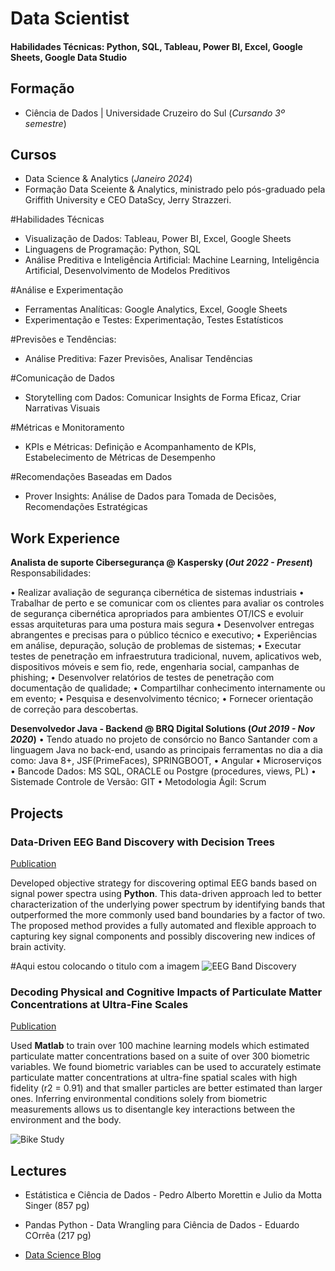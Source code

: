 # Data Scientist

#### Habilidades Técnicas: Python, SQL, Tableau, Power BI, Excel, Google Sheets, Google Data Studio

## Formação
- Ciência de Dados | Universidade Cruzeiro do Sul (_Cursando 3º semestre_)								       		

## Cursos
 - Data Science & Analytics (_Janeiro 2024_)
 - Formação Data Sceiente & Analytics, ministrado pelo pós-graduado pela Griffith University e CEO DataScy, Jerry Strazzeri.


#Habilidades Técnicas 
- Visualização de Dados: Tableau, Power BI, Excel, Google Sheets
- Linguagens de Programação: Python, SQL
- Análise Preditiva e Inteligência Artificial: Machine Learning, Inteligência Artificial, Desenvolvimento de Modelos Preditivos

#Análise e Experimentação
- Ferramentas Analíticas: Google Analytics, Excel, Google Sheets
- Experimentação e Testes: Experimentação, Testes Estatísticos

#Previsões e Tendências:
- Análise Preditiva: Fazer Previsões, Analisar Tendências

#Comunicação de Dados
- Storytelling com Dados: Comunicar Insights de Forma Eficaz, Criar Narrativas Visuais

#Métricas e Monitoramento
- KPIs e Métricas: Definição e Acompanhamento de KPIs, Estabelecimento de Métricas de Desempenho

#Recomendações Baseadas em Dados
- Prover Insights: Análise de Dados para Tomada de Decisões, Recomendações Estratégicas



## Work Experience
**Analista de suporte Cibersegurança @ Kaspersky (_Out 2022 - Present_)**
Responsabilidades:

• Realizar avaliação de segurança cibernética de sistemas industriais
• Trabalhar de perto e se comunicar com os clientes para avaliar os controles de segurança cibernética apropriados para ambientes OT/ICS e evoluir essas arquiteturas para uma postura mais segura
• Desenvolver entregas abrangentes e precisas para o público técnico e executivo;
• Experiências em análise, depuração, solução de problemas de sistemas;
• Executar testes de penetração em infraestrutura tradicional, nuvem, aplicativos web, dispositivos móveis e sem fio, rede, engenharia social, campanhas de phishing;
• Desenvolver relatórios de testes de penetração com documentação de qualidade;
• Compartilhar conhecimento internamente ou em evento;
• Pesquisa e desenvolvimento técnico;
• Fornecer orientação de correção para descobertas.

**Desenvolvedor Java - Backend @ BRQ Digital Solutions (_Out 2019 - Nov 2020_)**
• Tendo atuado no projeto de consórcio no Banco Santander com a linguagem Java no back-end, usando as principais ferramentas no dia a dia como: Java 8+, JSF(PrimeFaces), SPRINGBOOT, • Angular • Microserviços • Bancode Dados: MS SQL, ORACLE ou Postgre (procedures, views, PL) • Sistemade Controle de Versão: GIT • Metodologia Ágil: Scrum

## Projects
### Data-Driven EEG Band Discovery with Decision Trees
[Publication](https://www.mdpi.com/1424-8220/22/8/3048)

Developed objective strategy for discovering optimal EEG bands based on signal power spectra using **Python**. This data-driven approach led to better characterization of the underlying power spectrum by identifying bands that outperformed the more commonly used band boundaries by a factor of two. The proposed method provides a fully automated and flexible approach to capturing key signal components and possibly discovering new indices of brain activity.

#Aqui estou colocando o titulo com a imagem
![EEG Band Discovery](/assets/img/eeg_band_discovery.jpeg) 

### Decoding Physical and Cognitive Impacts of Particulate Matter Concentrations at Ultra-Fine Scales
[Publication](https://www.mdpi.com/1424-8220/22/11/4240)

Used **Matlab** to train over 100 machine learning models which estimated particulate matter concentrations based on a suite of over 300 biometric variables. We found biometric variables can be used to accurately estimate particulate matter concentrations at ultra-fine spatial scales with high fidelity (r2 = 0.91) and that smaller particles are better estimated than larger ones. Inferring environmental conditions solely from biometric measurements allows us to disentangle key interactions between the environment and the body.

![Bike Study](/assets/img/bike_study.jpeg)

## Lectures
- Estátistica e Ciência de Dados - Pedro Alberto Morettin e Julio da Motta Singer (857 pg)
- Pandas Python - Data Wrangling para Ciência de Dados - Eduardo COrrêa (217 pg)


- [Data Science Blog](https://medium.com/@kaikmarques.ti)
